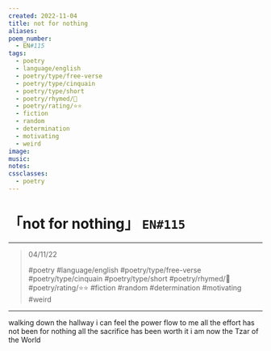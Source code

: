 ```yaml
---
created: 2022-11-04
title: not for nothing
aliases:
poem_number:
  - EN#115
tags:
  - poetry
  - language/english
  - poetry/type/free-verse
  - poetry/type/cinquain
  - poetry/type/short
  - poetry/rhymed/🔴
  - poetry/rating/⭐⭐
  - fiction
  - random
  - determination
  - motivating
  - weird
image:
music:
notes:
cssclasses:
  - poetry
---
```

# 「not for nothing」 `EN#115`

---

> 04/11/22
> 
> #poetry 
> #language/english 
> #poetry/type/free-verse #poetry/type/cinquain #poetry/type/short 
> #poetry/rhymed/🔴 
> #poetry/rating/⭐⭐ 
> #fiction #random #determination #motivating #weird 

---

walking down the hallway
i can feel the power flow to me
all the effort has not been for nothing
all the sacrifice has been worth it
i am now the Tzar of the World